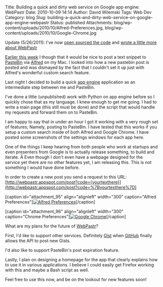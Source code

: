 Title: Building a quick and dirty web service on Google app engine: WebPastr
Date: 2010-10-09 14:14
Author: David Wilemski
Tags: Web Dev
Category: blog
Slug: building-a-quick-and-dirty-web-service-on-google-app-engine-webpastr
Status: published
Attachments: blog/wp-content/uploads/2010/10/Alfred-Preferences.jpg, blog/wp-content/uploads/2010/10/Google-Chrome.jpg

Update (5/26/2011): I've now [open sourced the
code](http://github.com/davidwilemski/webpastr) and [wrote a little more
about
WebPastr](http://oromis.davidwilemski.com/blog/191/webpastr-revisited/)

[Earlier this
week](http://twitter.com/#!/davidwilemski/status/26662857425) I though
that it would be nice to post a text snippet to
[PasteBin](http://pastebin.com/) via [Alfred](http://alfredapp.com) on
my Mac. I looked into how a new pastebin post is posted and was dismayed
by the fact that I couldn't set it up just with Alfred's wonderful
custom search feature.

Last night I decided to build a quick [app
engine](http://code.google.com/appengine/) application as an
intermediate step between me and PasteBin.

I've done a little (unpublished) work with Python on app engine before
so I quickly chose that as my language. I knew enough to get me going. I
had to write a main page (this still must be done) and the script that
would handle my requests and forward them on to PasteBin.

I am happy to say that in under an hour I got it working with a very
rough set of features; Namely, posting to PasteBin. I have tested that
this works if you setup a custom search inside of both Alfred and Google
Chrome. I have posted some screenshots of the settings windows for each
app here.

One of the things I keep hearing from both people who work at startups
and even presenters from Google is to actually release something, to
build and iterate. Â Even though I don't even have a webpage designed
for the service yet there are no other features yet, I am releasing
this. This is not something I would have done before.

In order to create a new post you send a request to this URL:
[http://webpastr.appspot.com/post?code={yourtexthere}](http://webpastr.appspot.com/post?code=%7Byourtexthere%7D)

\[caption id="attachment\_95" align="alignleft" width="300"
caption="Alfred
Preferences"\][![](http://oromis.davidwilemski.com/blog/wp-content/uploads/2010/10/Alfred-Preferences-300x89.jpg
"Alfred Preferences")](http://oromis.davidwilemski.com/blog/wp-content/uploads/2010/10/Alfred-Preferences.jpg)\[/caption\]

\[caption id="attachment\_96" align="alignleft" width="300"
caption="Chrome
Preferences"\][![](http://oromis.davidwilemski.com/blog/wp-content/uploads/2010/10/Google-Chrome-300x136.jpg
"Google Chrome")](http://oromis.davidwilemski.com/blog/wp-content/uploads/2010/10/Google-Chrome.jpg)\[/caption\]

What are my plans for the future of
[WebPastr](http://webpastr.appspot.com)?

First, I'd like to support other services. Definitely
[Gist](http://gist.github.com/) when [GitHub](http://Github.com) finally
allows the API to post new Gists.

I'd also like to support PasteBin's post expiration feature.

Lastly, I plan on designing a homepage for the app that clearly explains
how to use it in various applications. I believe I could easily get
Firefox working with this and maybe a Bash script as well.

Feel free to use this now, and be on the lookout for new features soon\!
